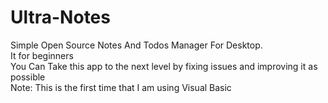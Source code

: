 # Ultra-Notes
Simple Open Source Notes And Todos Manager For Desktop.
<br>
It for beginners
<br>
You Can Take this app to the next level by fixing issues and improving it as possible
<br>
Note: This is the first time that I am using Visual Basic
